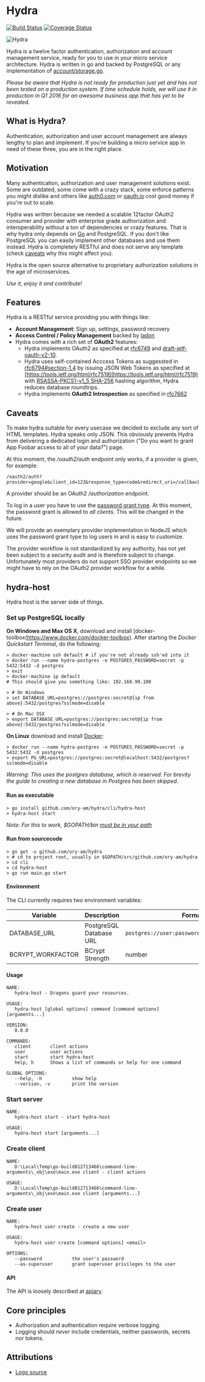 # Hydra
[![Build Status](https://travis-ci.org/ory-am/hydra.svg?branch=master)](https://travis-ci.org/ory-am/hydra)
[![Coverage Status](https://coveralls.io/repos/ory-am/hydra/badge.svg?branch=master&service=github)](https://coveralls.io/github/ory-am/hydra?branch=master)

![Hydra](hydra.png)

Hydra is a twelve factor authentication, authorization and account management service, ready for you to use in your micro service architecture.
Hydra is written in go and backed by PostgreSQL or any implementation of [account/storage.go](account/storage.go).

*Please be aware that Hydra is not ready for production just yet and has not been tested on a production system.
If time schedule holds, we will use it in production in Q1 2016 for an awesome business app that has yet to be revealed.*

## What is Hydra?

Authentication, authorization and user account management are always lengthy to plan and implement. If you're building a micro service app
in need of these three, you are in the right place.

## Motivation

Many authentication, authorization and user management solutions exist. Some are outdated, some come with a crazy stack, some enforce patterns you might dislike and others like [auth0.com](http://auth0.com) or [oauth.io](http://oauth.io) cost good money if you're out to scale.

Hydra was written because we needed a scalable 12factor OAuth2 consumer and provider with enterprise grade authorization and interoperability without a ton of dependencies or crazy features. That is why hydra only depends on [Go](http://golang.org) and PostgreSQL. If you don't like PostgreSQL you can easily implement other databases and use them instead. 
Hydra is completely RESTful and does not serve any template (check [caveats](#caveats) why this might affect you).

Hydra is the open source alternative to proprietary authorization solutions in the age of microservices.

*Use it, enjoy it and contribute!*

## Features

Hydra is a RESTful service providing you with things like:

* **Account Management**: Sign up, settings, password recovery
* **Access Control / Policy Management** backed by [ladon](https://github.com/ory-am/ladon)
* Hydra comes with a rich set of **OAuth2** features:
  * Hydra implements OAuth2 as specified at [rfc6749](http://tools.ietf.org/html/rfc6749) and [draft-ietf-oauth-v2-10](http://tools.ietf.org/html/draft-ietf-oauth-v2-10).
  * Hydra uses self-contained Acccess Tokens as suggessted in [rfc6794#section-1.4](http://tools.ietf.org/html/rfc6749#section-1.4) by issuing JSON Web Tokens as specified at
   [https://tools.ietf.org/html/rfc7519](https://tools.ietf.org/html/rfc7519) with [RSASSA-PKCS1-v1_5 SHA-256](https://tools.ietf.org/html/rfc7519#section-8) hashing algorithm, Hydra reduces database roundtrips.
  * Hydra implements **OAuth2 Introspection** as specified in [rfc7662](https://tools.ietf.org/html/rfc7662)

## Caveats

To make hydra suitable for every usecase we decided to exclude any sort of HTML templates. Hydra speaks only JSON. This obviously prevents Hydra from delivering a dedicated login and authorization ("Do you want to grant App Foobar access to all of your data?") page.

At this moment, the */oauth2/auth* endpoint only works, if a provider is given, for example:  
```
/oauth2/auth?provider=google&client_id=123&response_type=code&redirect_uri=/callback&state=randomstate
```

A provider should be an OAuth2 */authorization* endpoint.

To log in a user you have to use the [password grant type](https://aaronparecki.com/articles/2012/07/29/1/oauth2-simplified#others). At this moment, the password grant is allowed to *all clients*. This will be changed in the future.

We will provide an exemplary provider implementation in NodeJS which uses the password grant type to log users in and is easy to customize.

The provider workflow is not standardized by any authority, has not yet been subject to a security audit and is therefore subject to change. Unfortunately most providers do not support SSO provider endpoints so we might have to rely on the OAuth2 provider workflow for a while.

## hydra-host

Hydra host is the server side of things.

### Set up PostgreSQL locally

**On Windows and Max OS X**, download and install [docker-toolbox(https://www.docker.com/docker-toolbox). After starting the *Docker Quickstart Terminal*,
do the following:

```
> docker-machine ssh default # if you're not already ssh'ed into it
> docker run --name hydra-postgres -e POSTGRES_PASSWORD=secret -p 5432:5432 -d postgres
> exit
> docker-machine ip default
# This should give you something like: 192.168.99.100

> # On Windows
> set DATABASE_URL=postgres://postgres:secret@{ip from above}:5432/postgres?sslmode=disable

> # On Mac OSX
> export DATABASE_URL=postgres://postgres:secret@{ip from above}:5432/postgres?sslmode=disable
```

**On Linux** download and install [Docker](https://www.docker.com/):

```
> docker run --name hydra-postgres -e POSTGRES_PASSWORD=secret -p 5432:5432 -d postgres
> export PG_URL=postgres://postgres:secret@localhost:5432/postgres?sslmode=disable
```

*Warning: This uses the postgres database, which is reserved.
For brevity the guide to creating a new database in Postgres has been skipped.*

#### Run as executable

```
> go install github.com/ory-am/hydra/cli/hydra-host
> hydra-host start
```

*Note: For this to work, $GOPATH/bin [must be in your path](https://golang.org/doc/code.html#GOPATH)*

#### Run from sourcecode

```
> go get -u github.com/ory-am/hydra
> # cd to project root, usually in $GOPATH/src/github.com/ory-am/hydra
> cd cli
> cd hydra-host
> go run main.go start
```

#### Environment

The CLI currently requires two environment variables:

| Variable | Description | Format | Default |
| --- | --- | --- | --- |
| DATABASE_URL | PostgreSQL Database URL | `postgres://user:password@host:port/database` | empty |
| BCRYPT_WORKFACTOR | BCrypt Strength | number | `10` |

#### Usage

```
NAME:
   hydra-host - Dragons guard your resources.

USAGE:
   hydra-host [global options] command [command options] [arguments...]

VERSION:
   0.0.0

COMMANDS:
   client       client actions
   user         user actions
   start        start hydra-host
   help, h      Shows a list of commands or help for one command

GLOBAL OPTIONS:
   --help, -h           show help
   --version, -v        print the version
```

### Start server

```
NAME:
   hydra-host start - start hydra-host

USAGE:
   hydra-host start [arguments...]
```

### Create client

```
NAME:
   D:\Local\Temp\go-build012713466\command-line-arguments\_obj\exe\main.exe client - client actions

USAGE:
   D:\Local\Temp\go-build012713466\command-line-arguments\_obj\exe\main.exe client [arguments...]
```

### Create user

```
NAME:
   hydra-host user create - create a new user

USAGE:
   hydra-host user create [command options] <email>

OPTIONS:
   --password           the user's password
   --as-superuser       grant superuser privileges to the user
```

#### API

The API is loosely described at [apiary](http://docs.hydra6.apiary.io/#).

## Core principles

* Authorization and authentication require verbose logging.
* Logging should *never* include credentials, neither passwords, secrets nor tokens.

## Attributions

* [Logo source](https://www.flickr.com/photos/pathfinderlinden/7161293044/)
